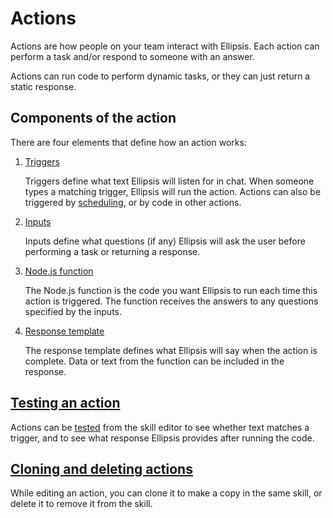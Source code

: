 # Actions

Actions are how people on your team interact with Ellipsis. Each action can perform a task and/or respond to someone with an answer.

Actions can run code to perform dynamic tasks, or they can just return a static response.

## Components of the action

There are four elements that define how an action works:

1. [Triggers](./triggers.md)

    Triggers define what text Ellipsis will listen for in chat. When someone types a matching trigger, Ellipsis will run the action. Actions can also be triggered by [scheduling](../../users/scheduling/index.md), or by code in other actions.

2. [Inputs](./inputs.md)

    Inputs define what questions (if any) Ellipsis will ask the user before performing a task or returning a response.

3. [Node.js function](./function.md)

    The Node.js function is the code you want Ellipsis to run each time this action is triggered. The function receives the answers to any questions specified by the inputs.

4. [Response template](./template.md)

    The response template defines what Ellipsis will say when the action is complete. Data or text from the function can be included in the response.

## [Testing an action](./testing.md)

Actions can be [tested](./testing.md) from the skill editor to see whether text matches a trigger, and to see what response Ellipsis provides after running the code.

## [Cloning and deleting actions](./cloning_deleting.md)

While editing an action, you can clone it to make a copy in the same skill, or delete it to remove it from the skill.
